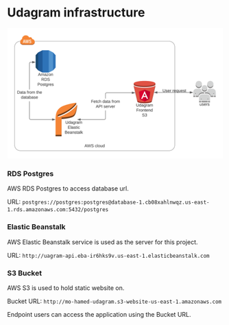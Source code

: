 # Udagram infrastructure

![](./architecture.PNG)

### RDS Postgres

AWS RDS Postgres to access database url.

URL: `postgres://postgres:postgres@database-1.cb08xahlnwqz.us-east-1.rds.amazonaws.com:5432/postgres`

### Elastic Beanstalk

AWS Elastic Beanstalk service is used as the server for this project.

URL: `http://uagram-api.eba-ir6hks9v.us-east-1.elasticbeanstalk.com`

### S3 Bucket

AWS S3 is used to hold static website on.

Bucket URL: `http://mo-hamed-udagram.s3-website-us-east-1.amazonaws.com`

Endpoint users can access the application using the Bucket URL.
